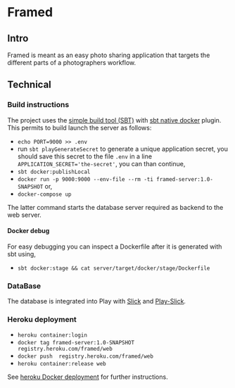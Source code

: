 # Framed
## Intro
Framed is meant as an easy photo sharing application that targets the different parts of a photographers workflow.


## Technical
### Build instructions
The project uses the [simple build tool (SBT)](https://www.scala-sbt.org) with [sbt native docker](https://www.scala-sbt.org/sbt-native-packager/formats/docker.html#) plugin.
This permits to build launch the server as follows:
 
 - `echo PORT=9000 >> .env`
 - run `sbt playGenerateSecret` to generate a unique application secret, you should save this secret to the file `.env` in a line `APPLICATION_SECRET='the-secret'`, you can than continue,
 - `sbt docker:publishLocal`
 - `docker run -p 9000:9000 --env-file --rm -ti framed-server:1.0-SNAPSHOT` or,
 - `docker-compose up`

The latter command starts the database server required as backend to the web server.

#### Docker debug
For easy debugging you can inspect a Dockerfile after it is  generated with sbt using,

 - `sbt docker:stage && cat server/target/docker/stage/Dockerfile`
 


### DataBase
The database is integrated into Play with [Slick](http://slick.lightbend.com/doc/2.1.0/orm-to-slick.html) and 
[Play-Slick](https://www.playframework.com/documentation/2.6.x/PlaySlick).

### Heroku deployment

 - `heroku container:login`
 - `docker tag framed-server:1.0-SNAPSHOT registry.heroku.com/framed/web`
 - `docker push  registry.heroku.com/framed/web`
 - `heroku container:release web`
 
See [heroku Docker deployment](https://devcenter.heroku.com/articles/container-registry-and-runtime) for further 
instructions.
